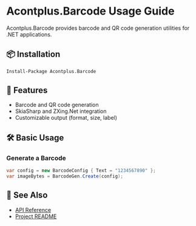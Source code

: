 # Acontplus.Barcode Usage Guide

Acontplus.Barcode provides barcode and QR code generation utilities for .NET applications.

## 📦 Installation

```bash
Install-Package Acontplus.Barcode
```

## 🚀 Features
- Barcode and QR code generation
- SkiaSharp and ZXing.Net integration
- Customizable output (format, size, label)

## 🛠️ Basic Usage

### Generate a Barcode
```csharp
var config = new BarcodeConfig { Text = "1234567890" };
var imageBytes = BarcodeGen.Create(config);
```

## 📖 See Also
- [API Reference](../Home.md)
- [Project README](https://github.com/Acontplus-S-A-S/acontplus-dotnet-libs/blob/main/src/Acontplus.Barcode/README.md) 
